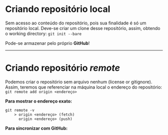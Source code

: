 # Criando repositório local
Sem acesso ao conteúdo do repositório, pois sua finalidade é só um repositório local. Deve-se criar um clone desse repositório, assim, obtendo o working directory:
`git init --bare`

Pode-se armazenar pelo próprio **GitHub**!

---

# Criando repositório *remote*
Podemos criar o repositório sem arquivo nenhum (license or gitignore). Assim, teremos que referenciar na máquina local o endereço do repositório:
`git remote add origin <endereço>`

**Para mostrar o endereço exato:**
```git
git remote -v
	> origin <endereço> (fetch)
	  origin <endereço> (push)
```
**Para sincronizar com GitHub:**



<!--stackedit_data:
eyJoaXN0b3J5IjpbLTE0MzAzMTkyOTAsMzYzOTIzODUwLDE4OD
M3NDY5MjAsLTQyOTMwNDQ1NiwyMDQwMjk3NjIyXX0=
-->